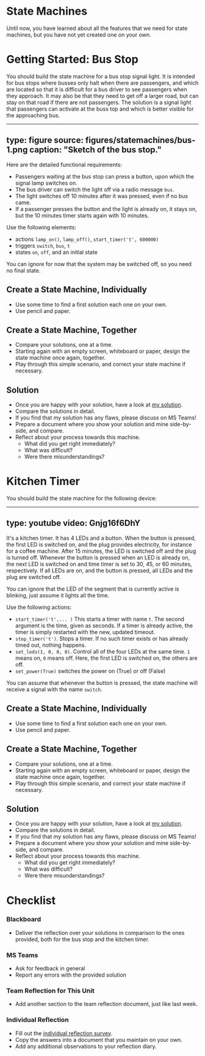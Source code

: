 # State Machines

Until now, you have learned about all the features that we need for state machines, but you have not yet created one on your own. 


# Getting Started: Bus Stop

You should build the state machine for a bus stop signal light. 
It is intended for bus stops where busses only halt when there are passengers, and which are located so that it is difficult for a bus driver to see passengers when they approach. It may also be that they need to get off a larger road, but can stay on that road if there are not passengers. The solution is a signal light that passengers can activate at the buss top and which is better visible for the approaching bus. 


---
type: figure
source: figures/statemachines/bus-1.png
caption: "Sketch of the bus stop."
---



Here are the detailed functional requirements:

* Passengers waiting at the bus stop can press a button, upon which the signal lamp switches on.
* The bus driver can switch the light off via a radio message `bus`.
* The light switches off 10 minutes after it was pressed, even if no bus came.
* If a passenger presses the button and the light is already on, it stays on, but the 10 minutes timer starts again with 10 minutes.

Use the following elements:

* actions `lamp_on()`, `lamp_off()`, `start_timer('t', 600000)`
* triggers `switch`, `bus`, `t`
* states `on`, `off`, and an initial state

You can ignore for now that the system may be switched off, so you need no final state.

## Create a State Machine, Individually


* Use some time to find a first solution each one on your own. 
* Use pencil and paper.


## Create a State Machine, Together

* Compare your solutions, one at a time.
* Starting again with an empty screen, whiteboard or paper, design the state machine once again, together.
* Play through this simple scenario, and correct your state machine if necessary.


## Solution

* Once you are happy with your solution, have a look at [my solution](files/bus-stop.pdf).
* Compare the solutions in detail.
* If you find that my solution has any flaws, please discuss on MS Teams!
* Prepare a document where you show your solution and mine side-by-side, and compare.
* Reflect about your process towards this machine.
  * What did you get right immediately? 
  * What was difficult? 
  * Were there misunderstandings?

# Kitchen Timer

You should build the state machine for the following device:

---
type: youtube
video: Gnjg16f6DhY
---

It's a kitchen timer. It has 4 LEDs and a button. When the button is pressed, the first LED is switched on, and the plug provides electricity, for instance for a coffee machine. After 15 minutes, the LED is switched off and the plug is turned off. Whenever the button is pressed when an LED is already on, the next LED is switched on and time timer is set to 30, 45, or 60 minutes, respectively. If all LEDs are on, and the button is pressed, all LEDs and the plug are switched off.

You can ignore that the LED of the segment that is currently active is blinking, just assume it lights all the time.

Use the following actions:

* `start_timer('t',... )` This starts a timer with name `t`. The second argument is the time, given as seconds. If a timer is already active, the timer is simply restarted with the new, updated timeout. 
* `stop_timer('t')`. Stops a timer. If no such timer exists or has already timed out, nothing happens.
* `set_leds(1, 0, 0, 0)`. Control all of the four LEDs at the same time. `1` means on, `0` means off. Here, the first LED is switched on, the others are off.
* `set_power(True)` switches the power on (True) or off (False)

You can assume that whenever the button is pressed, the state machine will receive a signal with the name `switch`.

## Create a State Machine, Individually


* Use some time to find a first solution each one on your own. 
* Use pencil and paper.


## Create a State Machine, Together

* Compare your solutions, one at a time.
* Starting again with an empty screen, whiteboard or paper, design the state machine once again, together.
* Play through this simple scenario, and correct your state machine if necessary.


## Solution

* Once you are happy with your solution, have a look at [my solution](files/kitchen-timer.pdf).
* Compare the solutions in detail.
* If you find that my solution has any flaws, please discuss on MS Teams!
* Prepare a document where you show your solution and mine side-by-side, and compare.
* Reflect about your process towards this machine. 
  * What did you get right immediately? 
  * What was difficult? 
  * Were there misunderstandings?



# Checklist

 

### Blackboard

- Deliver the reflection over your solutions in comparison to the ones provided, both for the bus stop and the kitchen timer.

### MS Teams

- Ask for feedback in general
- Report any errors with the provided solution

### Team Reflection for This Unit 

* Add another section to the team reflection document, just like last week. 

### Individual Reflection

* Fill out the <a href="https://forms.office.com/Pages/ResponsePage.aspx?id=cgahCS-CZ0SluluzdZZ8BSxiepoCd7lKk70IThBWqdJUQUQxNEVLOTBZMDZGNkJBM1Y2NjZCTzhWSi4u" class="arrow">individual reflection survey</a>.
* Copy the answers into a document that you maintain on your own.
* Add any additional observations to your reflection diary.